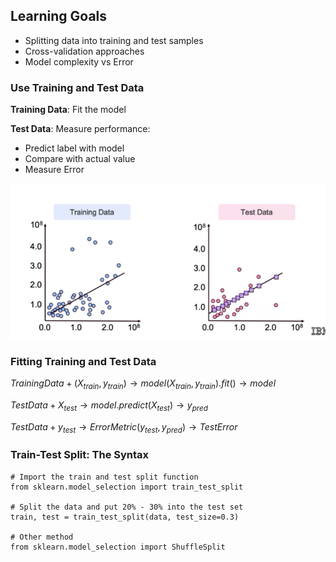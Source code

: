 ## Learning Goals
- Splitting data into training and test samples
- Cross-validation approaches
- Model complexity vs Error

### Use Training and Test Data
**Training Data**: Fit the model

**Test Data**: Measure performance:
- Predict label with model
- Compare with actual value
- Measure Error

![](img/1.png)

### Fitting Training and Test Data

$Training Data + (X_{train}, y_{train})\rightarrow model(X_{train}, y_{train}).fit() \rightarrow model$

$Test Data + X_{test} \rightarrow model .predict(X_{test}) \rightarrow y_{pred}$

$Test Data + y_{test} \rightarrow Error Metric(y_{test}, y_{pred}) \rightarrow Test Error$

### Train-Test Split: The Syntax
```
# Import the train and test split function
from sklearn.model_selection import train_test_split

# Split the data and put 20% - 30% into the test set
train, test = train_test_split(data, test_size=0.3)

# Other method
from sklearn.model_selection import ShuffleSplit

```